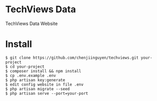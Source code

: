 # TechViews Data
TechViews Data Website

# Install 
```
$ git clone https://github.com/chenjiinguyen/techviews.git your-project
$ cd your-project 
$ composer install && npm install
$ cp .env.example .env
$ php artisan key:generate
$ edit config website in file .env
$ php artisan migrate --seed
$ php artisan serve --port=your-port
```
